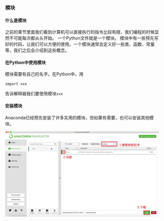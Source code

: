 ### 模块

#### 什么是模块

之前的章节里面我们看到计算机可以直接执行的指令比较有限，我们编程的时候显然不可能每次都从头开始。
一个Python文件就是一个模块。
模块中有一些预先写好的代码，让我们可以方便的使用。一个模块通常会定义好一些类、函数、常量等，我们之后会介绍到这些概念。

#### 在Python中使用模块

模块需要有自己的名字。在Python中，用
```
import xxx
```
告诉解释器我们要使用模块`xxx`

#### 安装模块

Anaconda已经预先安装了许多实用的模块，但如果有需要，也可以安装其他模块。

![](/image/anaconda_module.png)
